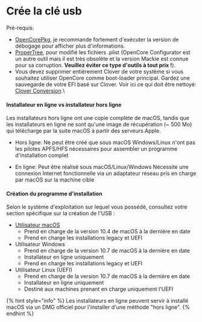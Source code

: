 # Crée la clé usb

Pré-requis:

* [OpenCorePkg](https://github.com/acidanthera/OpenCorePkg/releases), je recommande fortement d'exécuter la version de débogage pour afficher plus d'informations.
* [ProperTree](https://github.com/corpnewt/ProperTree), pour modifié les fichiers .plist (OpenCore Configurator est un autre outil mais il est très obsolète et la version Mackie est connue pour sa corruption. **Veuillez éviter ce type d'outils à tout prix !**).
* Vous devez supprimer entièrement Clover de votre système si vous souhaitez utiliser OpenCore comme boot-loader principal. Gardez une sauvegarde de votre EFI basé sur Clover. Voir ici ce qui doit être nettoyé: [Clover Conversion](https://github.com/dortania/OpenCore-Install-Guide/tree/master/clover-conversion).\


#### Installateur en ligne vs installateur hors ligne

Les installateurs hors ligne ont une copie complète de macOS, tandis que les installateurs en ligne ne sont qu'une image de récupération (\~ 500 Mo) qui télécharge par la suite macOS à partir des serveurs Apple.

*   Hors ligne: Ne peut être créé que sous macOS Windows/Linux n'ont pas les pilotes APFS/HFS nécessaires pour assembler un programme d'installation complet&#x20;


* En ligne: Peut être réalisé sous macOS/Linux/Windows Nécessite une connexion Internet fonctionnelle via un adaptateur réseau pris en charge par macOS sur la machine cible

#### Création du programme d'installation

Selon le système d'exploitation sur lequel vous possédé, consultez votre section spécifique sur la création de l'USB :

* [Utilisateur macOS](https://opencore.pressynou.ch/creation-cle-usb/cree-la-cle-usb/macos)
  * Prend en charge de la version 10.4 de macOS à la dernière en date
  * Prend en charge les installations legacy et UEFI
* Utilisateur Windows&#x20;
  * Prend en charge de la version 10.7 de macOS à la dernière en date
  * Installateur en ligne uniquement
  * Prend en charge les installations legacy et UEFI
* Utilisateur Linux (UEFI)
  * Prend en charge de la version 10.7 de macOS à la dernière en date
  * Installateur en ligne uniquement
  * Destiné aux machines prenant en charge uniquement l'UEFI

{% hint style="info" %}
Les installateurs en ligne peuvent servir à installé macOS via un DMG officiel pour l'installer d'une méthode "hors ligne".
{% endhint %}
